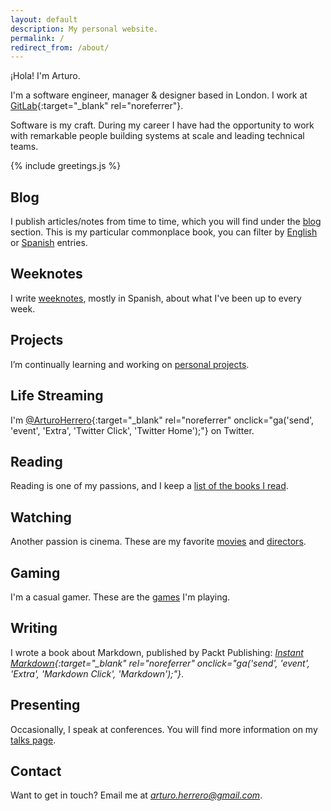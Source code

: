 ```yaml
---
layout: default
description: My personal website.
permalink: /
redirect_from: /about/
---
```


¡Hola! I'm Arturo.

I'm a software engineer, manager & designer based in London. I work at [GitLab][9]{:target="_blank" rel="noreferrer"}.

Software is my craft. During my career I have had the opportunity to work with
remarkable people building systems at scale and leading technical teams.

{% include greetings.js %}


## Blog

I publish articles/notes from time to time, which you will find under the [blog][3] section.
This is my particular commonplace book, you can filter by [English][1] or [Spanish][2] entries.


## Weeknotes

I write [weeknotes][14], mostly in Spanish, about what I've been up to every week.


## Projects

I’m continually learning and working on [personal projects][8].


## Life Streaming

I'm [@ArturoHerrero][4]{:target="_blank" rel="noreferrer" onclick="ga('send', 'event', 'Extra', 'Twitter Click', 'Twitter Home');"} on Twitter.


## Reading

Reading is one of my passions, and I keep a [list of the books I read][7].


## Watching

Another passion is cinema. These are my favorite [movies][11] and [directors][12].


## Gaming

I'm a casual gamer. These are the [games][13] I'm playing.


## Writing

I wrote a book about Markdown, published by Packt Publishing: *[Instant Markdown][5]{:target="_blank" rel="noreferrer" onclick="ga('send', 'event', 'Extra', 'Markdown Click', 'Markdown');"}*.


## Presenting

Occasionally, I speak at conferences. You will find more information on my [talks page][6].


## Contact

Want to get in touch? Email me at *<arturo.herrero@gmail.com>*.

[1]: /blog-en/
[2]: /blog-es/
[3]: /blog/
[4]: https://twitter.com/ArturoHerrero
[5]: https://www.packtpub.com/product/instant-markdown/9781783559145
[6]: /talks/
[7]: /books/
[8]: /projects/
[9]: https://gitlab.com
[11]: /movies/
[12]: /directors/
[13]: /games/
[14]: /weeknotes/
